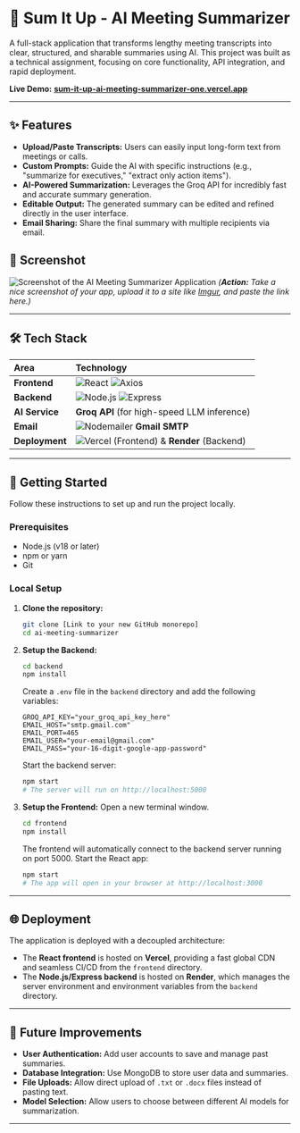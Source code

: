 # 🤖 Sum It Up - AI Meeting Summarizer

A full-stack application that transforms lengthy meeting transcripts into clear, structured, and sharable summaries using AI. This project was built as a technical assignment, focusing on core functionality, API integration, and rapid deployment.

**Live Demo:** **[sum-it-up-ai-meeting-summarizer-one.vercel.app](https://sum-it-up-ai-meeting-summarizer-one.vercel.app/)**

---

## ✨ Features

* **Upload/Paste Transcripts:** Users can easily input long-form text from meetings or calls.
* **Custom Prompts:** Guide the AI with specific instructions (e.g., "summarize for executives," "extract only action items").
* **AI-Powered Summarization:** Leverages the Groq API for incredibly fast and accurate summary generation.
* **Editable Output:** The generated summary can be edited and refined directly in the user interface.
* **Email Sharing:** Share the final summary with multiple recipients via email.

## 📸 Screenshot

![Screenshot of the AI Meeting Summarizer Application](https://i.imgur.com/your-screenshot-url.png)
*(**Action:** Take a nice screenshot of your app, upload it to a site like [Imgur](https://imgur.com/upload), and paste the link here.)*

---

## 🛠️ Tech Stack

| Area      | Technology                                                                                                                              |
| :-------- | :-------------------------------------------------------------------------------------------------------------------------------------- |
| **Frontend** | ![React](https://img.shields.io/badge/React-61DAFB?logo=react&logoColor=black) ![Axios](https://img.shields.io/badge/Axios-5A29E4?logo=axios&logoColor=white)     |
| **Backend** | ![Node.js](https://img.shields.io/badge/Node.js-339933?logo=nodedotjs&logoColor=white) ![Express](https://img.shields.io/badge/Express-000000?logo=express&logoColor=white) |
| **AI Service**| **Groq API** (for high-speed LLM inference)                                                                                             |
| **Email** | ![Nodemailer](https://img.shields.io/badge/Nodemailer-2B5A6A) **Gmail SMTP** |
| **Deployment**| ![Vercel](https://img.shields.io/badge/Vercel-000000?logo=vercel&logoColor=white) (Frontend) & **Render** (Backend)                       |


---

## 🚀 Getting Started

Follow these instructions to set up and run the project locally.

### Prerequisites

* Node.js (v18 or later)
* npm or yarn
* Git

### Local Setup

1.  **Clone the repository:**
    ```bash
    git clone [Link to your new GitHub monorepo]
    cd ai-meeting-summarizer
    ```

2.  **Setup the Backend:**
    ```bash
    cd backend
    npm install
    ```
    Create a `.env` file in the `backend` directory and add the following variables:
    ```
    GROQ_API_KEY="your_groq_api_key_here"
    EMAIL_HOST="smtp.gmail.com"
    EMAIL_PORT=465
    EMAIL_USER="your-email@gmail.com"
    EMAIL_PASS="your-16-digit-google-app-password"
    ```
    Start the backend server:
    ```bash
    npm start 
    # The server will run on http://localhost:5000
    ```

3.  **Setup the Frontend:**
    Open a new terminal window.
    ```bash
    cd frontend
    npm install
    ```
    The frontend will automatically connect to the backend server running on port 5000. Start the React app:
    ```bash
    npm start
    # The app will open in your browser at http://localhost:3000
    ```

---

## 🌐 Deployment

The application is deployed with a decoupled architecture:
* The **React frontend** is hosted on **Vercel**, providing a fast global CDN and seamless CI/CD from the `frontend` directory.
* The **Node.js/Express backend** is hosted on **Render**, which manages the server environment and environment variables from the `backend` directory.

---

## 🌟 Future Improvements

* **User Authentication:** Add user accounts to save and manage past summaries.
* **Database Integration:** Use MongoDB to store user data and summaries.
* **File Uploads:** Allow direct upload of `.txt` or `.docx` files instead of pasting text.
* **Model Selection:** Allow users to choose between different AI models for summarization.

---
